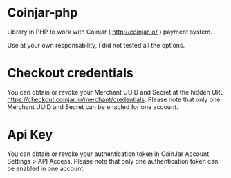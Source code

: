 Coinjar-php
==============

Library in PHP to work with Coinjar ( http://coinjar.io/ ) payment system.


Use at your own responsability, I did not tested all the options.


Checkout credentials
====================
You can obtain or revoke your Merchant UUID and Secret at the hidden URL https://checkout.coinjar.io/merchant/credentials. Please note that only one Merchant UUID and Secret can be enabled for one account.

Api Key
=======
You can obtain or revoke your authentication token in CoinJar Account Settings > API Access. Please note that only one authentication token can be enabled in one account.